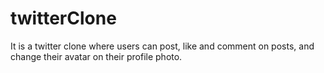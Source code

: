 # twitterClone
It is a twitter clone where users can post, like and comment on posts, and change their avatar on their profile photo.
